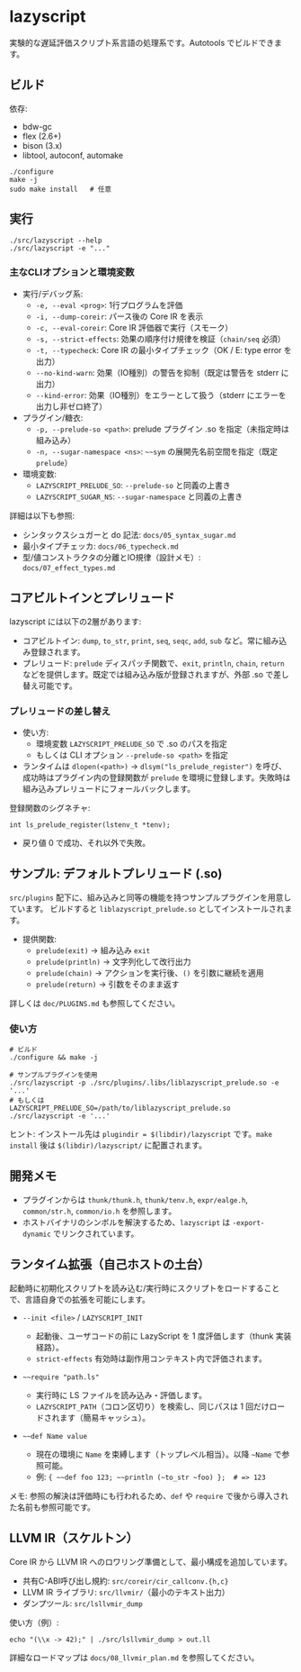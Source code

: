 # lazyscript

実験的な遅延評価スクリプト系言語の処理系です。Autotools でビルドできます。

## ビルド

依存:
- bdw-gc
- flex (2.6+)
- bison (3.x)
- libtool, autoconf, automake

```
./configure
make -j
sudo make install   # 任意
```

## 実行

```
./src/lazyscript --help
./src/lazyscript -e "..."
```

### 主なCLIオプションと環境変数

- 実行/デバッグ系:
  - `-e, --eval <prog>`: 1行プログラムを評価
  - `-i, --dump-coreir`: パース後の Core IR を表示
  - `-c, --eval-coreir`: Core IR 評価器で実行（スモーク）
  - `-s, --strict-effects`: 効果の順序付け規律を検証（`chain/seq` 必須）
  - `-t, --typecheck`: Core IR の最小タイプチェック（OK / E: type error を出力）
  - `--no-kind-warn`: 効果（IO種別）の警告を抑制（既定は警告を stderr に出力）
  - `--kind-error`: 効果（IO種別）をエラーとして扱う（stderr にエラーを出力し非ゼロ終了）
- プラグイン/糖衣:
  - `-p, --prelude-so <path>`: prelude プラグイン .so を指定（未指定時は組み込み）
  - `-n, --sugar-namespace <ns>`: `~~sym` の展開先名前空間を指定（既定 `prelude`）
- 環境変数:
  - `LAZYSCRIPT_PRELUDE_SO`: `--prelude-so` と同義の上書き
  - `LAZYSCRIPT_SUGAR_NS`: `--sugar-namespace` と同義の上書き

詳細は以下も参照:
- シンタックスシュガーと do 記法: `docs/05_syntax_sugar.md`
- 最小タイプチェッカ: `docs/06_typecheck.md`
- 型/値コンストラクタの分離とIO規律（設計メモ）: `docs/07_effect_types.md`

## コアビルトインとプレリュード

lazyscript には以下の2層があります:
- コアビルトイン: `dump`, `to_str`, `print`, `seq`, `seqc`, `add`, `sub` など。常に組み込み登録されます。
- プレリュード: `prelude` ディスパッチ関数で、`exit`, `println`, `chain`, `return` などを提供します。既定では組み込み版が登録されますが、外部 .so で差し替え可能です。

### プレリュードの差し替え

- 使い方:
  - 環境変数 `LAZYSCRIPT_PRELUDE_SO` で .so のパスを指定
  - もしくは CLI オプション `--prelude-so <path>` を指定
- ランタイムは `dlopen(<path>)` → `dlsym("ls_prelude_register")` を呼び、成功時はプラグイン内の登録関数が `prelude` を環境に登録します。失敗時は組み込みプレリュードにフォールバックします。

登録関数のシグネチャ:

```
int ls_prelude_register(lstenv_t *tenv);
```
- 戻り値 0 で成功、それ以外で失敗。

## サンプル: デフォルトプレリュード (.so)

`src/plugins` 配下に、組み込みと同等の機能を持つサンプルプラグインを用意しています。
ビルドすると `liblazyscript_prelude.so` としてインストールされます。

- 提供関数:
  - `prelude(exit)` → 組み込み `exit`
  - `prelude(println)` → 文字列化して改行出力
  - `prelude(chain)` → アクションを実行後、`()` を引数に継続を適用
  - `prelude(return)` → 引数をそのまま返す

詳しくは `doc/PLUGINS.md` も参照してください。

### 使い方

```
# ビルド
./configure && make -j

# サンプルプラグインを使用
./src/lazyscript -p ./src/plugins/.libs/liblazyscript_prelude.so -e '...'
# もしくは
LAZYSCRIPT_PRELUDE_SO=/path/to/liblazyscript_prelude.so ./src/lazyscript -e '...'
```

ヒント: インストール先は `plugindir = $(libdir)/lazyscript` です。`make install` 後は `$(libdir)/lazyscript/` に配置されます。

## 開発メモ
- プラグインからは `thunk/thunk.h`, `thunk/tenv.h`, `expr/ealge.h`, `common/str.h`, `common/io.h` を参照します。
- ホストバイナリのシンボルを解決するため、`lazyscript` は `-export-dynamic` でリンクされています。

## ランタイム拡張（自己ホストの土台）

起動時に初期化スクリプトを読み込む/実行時にスクリプトをロードすることで、言語自身での拡張を可能にします。

- `--init <file>` / `LAZYSCRIPT_INIT`
  - 起動後、ユーザコードの前に LazyScript を 1 度評価します（thunk 実装経路）。
  - `strict-effects` 有効時は副作用コンテキスト内で評価されます。

- `~~require "path.ls"`
  - 実行時に LS ファイルを読み込み・評価します。
  - `LAZYSCRIPT_PATH`（コロン区切り）を検索し、同じパスは 1 回だけロードされます（簡易キャッシュ）。

- `~~def Name value`
  - 現在の環境に `Name` を束縛します（トップレベル相当）。以降 `~Name` で参照可能。
  - 例: `{ ~~def foo 123; ~~println (~to_str ~foo) };  # => 123`

メモ: 参照の解決は評価時にも行われるため、`def` や `require` で後から導入された名前も参照可能です。

## LLVM IR（スケルトン）

Core IR から LLVM IR へのロワリング準備として、最小構成を追加しています。

- 共有C-ABI呼び出し規約: `src/coreir/cir_callconv.{h,c}`
- LLVM IR ライブラリ: `src/llvmir/`（最小のテキスト出力）
- ダンプツール: `src/lsllvmir_dump`

使い方（例）:

```
echo "(\\x -> 42);" | ./src/lsllvmir_dump > out.ll
```

詳細なロードマップは `docs/08_llvmir_plan.md` を参照してください。
